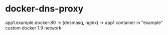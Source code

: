 # docker-dns-proxy
app1.example.docker:80 -> (dnsmasq, nginx) -> app1 container in "example" custom docker 1.9 network
